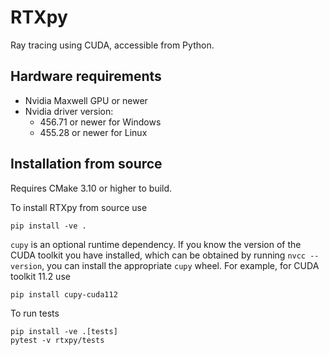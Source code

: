 # RTXpy

Ray tracing using CUDA, accessible from Python.

## Hardware requirements

  * Nvidia Maxwell GPU or newer
  * Nvidia driver version:
    * 456.71 or newer for Windows
    * 455.28 or newer for Linux

## Installation from source

Requires CMake 3.10 or higher to build.

To install RTXpy from source use

    pip install -ve .

`cupy` is an optional runtime dependency. If you know the version of the CUDA
toolkit you have installed, which can be obtained by running `nvcc --version`,
you can install the appropriate `cupy` wheel. For example, for CUDA toolkit
11.2 use

    pip install cupy-cuda112

To run tests

    pip install -ve .[tests]
    pytest -v rtxpy/tests
